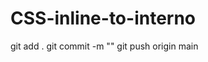 # CSS-inline-to-interno

<!-- COMANDOS PARA SUBIR REPOSITORIO A GITHUB -->
git add .
git commit -m "<!-- mensaje que quieras -->"
git push origin main